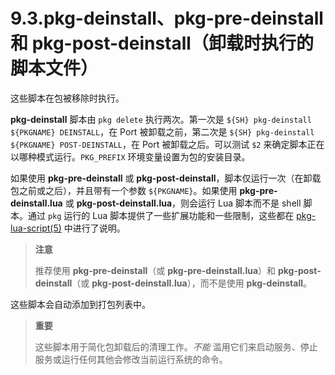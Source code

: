 # 9.3.pkg-deinstall、pkg-pre-deinstall 和 pkg-post-deinstall（卸载时执行的脚本文件）

这些脚本在包被移除时执行。

**pkg-deinstall** 脚本由 `pkg delete` 执行两次。第一次是 `${SH} pkg-deinstall ${PKGNAME} DEINSTALL`，在 Port 被卸载之前，第二次是 `${SH} pkg-deinstall ${PKGNAME} POST-DEINSTALL`，在 Port 被卸载之后。可以测试 `$2` 来确定脚本正在以哪种模式运行。`PKG_PREFIX` 环境变量设置为包的安装目录。

如果使用 **pkg-pre-deinstall** 或 **pkg-post-deinstall**，脚本仅运行一次（在卸载包之前或之后），并且带有一个参数 `${PKGNAME}`。如果使用 **pkg-pre-deinstall.lua** 或 **pkg-post-deinstall.lua**，则会运行 Lua 脚本而不是 shell 脚本。通过 `pkg` 运行的 Lua 脚本提供了一些扩展功能和一些限制，这些都在 [pkg-lua-script(5)](https://man.freebsd.org/cgi/man.cgi?query=pkg-lua-script&sektion=5&format=html) 中进行了说明。

>**注意**
>
>推荐使用 **pkg-pre-deinstall**（或 **pkg-pre-deinstall.lua**）和 **pkg-post-deinstall**（或 **pkg-post-deinstall.lua**），而不是使用 **pkg-deinstall**。


这些脚本会自动添加到打包列表中。

>**重要**
>
> 这些脚本用于简化包卸载后的清理工作。*不能* 滥用它们来启动服务、停止服务或运行任何其他会修改当前运行系统的命令。

